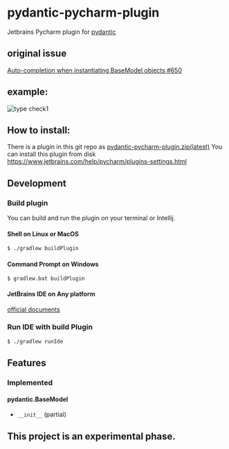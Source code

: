 # pydantic-pycharm-plugin
Jetbrains Pycharm plugin for [pydantic](https://github.com/samuelcolvin/pydantic)

## original issue
 [Auto-completion when instantiating BaseModel objects #650](https://github.com/samuelcolvin/pydantic/issues/650)

## example:
![type check1](https://raw.githubusercontent.com/koxudaxi/pydantic-pycharm-plugin/master/docs/typecheck1.png)

## How to install:
There is a plugin in this git repo as [pydantic-pycharm-plugin.zip(latest)](https://github.com/koxudaxi/pydantic-pycharm-plugin/releases/latest/download/pydantic-pycharm-plugin.zip) 
You can install this plugin from disk
https://www.jetbrains.com/help/pycharm/plugins-settings.html
 
## Development
### Build plugin
You can build and run the plugin on your terminal or Intellij.
#### Shell on Linux or MacOS 
```bash
$ ./gradlew buildPlugin
```

#### Command Prompt on Windows
```
$ gradlew.bat buildPlugin
```

#### JetBrains IDE on Any platform

[official documents](https://www.jetbrains.org/intellij/sdk/docs/basics/getting_started/using_dev_kit.html])

### Run IDE with build Plugin
```bash
$ ./gradlew runIde
```

## Features
### Implemented
#### pydantic.BaseModel
- `__init__` (partial)



## This project is an experimental phase.
